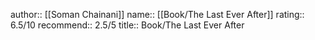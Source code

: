 author:: [[Soman Chainani]]
name:: [[Book/The Last Ever After]]
rating:: 6.5/10
recommend:: 2.5/5
title:: Book/The Last Ever After
